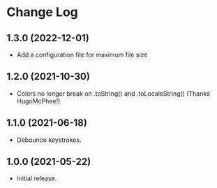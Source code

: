 # Change Log

## 1.3.0 (2022-12-01)
- Add a configuration file for maximum file size

## 1.2.0 (2021-10-30)

- Colors no longer break on .toString() and .toLocaleString() (Thanks HugoMcPhee!)

## 1.1.0 (2021-06-18)

- Debounce keystrokes.

## 1.0.0 (2021-05-22)

- Initial release.